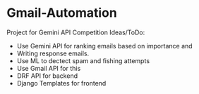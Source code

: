 # Gmail-Automation
Project for Gemini API Competition
Ideas/ToDo:
- Use Gemini API for ranking emails based on importance and
- Writing response emails.
- Use ML to dectect spam and fishing attempts
- Use Gmail API for this
- DRF API for backend
- Django Templates for frontend

